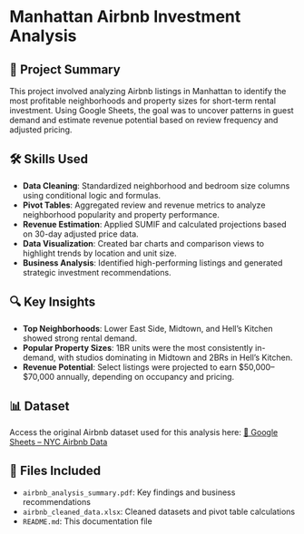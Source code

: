 # Manhattan Airbnb Investment Analysis

## 📌 Project Summary

This project involved analyzing Airbnb listings in Manhattan to identify the most profitable neighborhoods and property sizes for short-term rental investment. Using Google Sheets, the goal was to uncover patterns in guest demand and estimate revenue potential based on review frequency and adjusted pricing.

## 🛠️ Skills Used

* **Data Cleaning**: Standardized neighborhood and bedroom size columns using conditional logic and formulas.
* **Pivot Tables**: Aggregated review and revenue metrics to analyze neighborhood popularity and property performance.
* **Revenue Estimation**: Applied SUMIF and calculated projections based on 30-day adjusted price data.
* **Data Visualization**: Created bar charts and comparison views to highlight trends by location and unit size.
* **Business Analysis**: Identified high-performing listings and generated strategic investment recommendations.

## 🔍 Key Insights

* **Top Neighborhoods**: Lower East Side, Midtown, and Hell’s Kitchen showed strong rental demand.
* **Popular Property Sizes**: 1BR units were the most consistently in-demand, with studios dominating in Midtown and 2BRs in Hell’s Kitchen.
* **Revenue Potential**: Select listings were projected to earn \$50,000–\$70,000 annually, depending on occupancy and pricing.

## 📊 Dataset

Access the original Airbnb dataset used for this analysis here:
[🔗 Google Sheets – NYC Airbnb Data](https://docs.google.com/spreadsheets/d/1Sl580OKYO5jSWwanxObQJFSf_U-XyxNHqwv3EmA0vIY/edit?usp=sharing)

## 📂 Files Included

* `airbnb_analysis_summary.pdf`: Key findings and business recommendations
* `airbnb_cleaned_data.xlsx`: Cleaned datasets and pivot table calculations
* `README.md`: This documentation file

